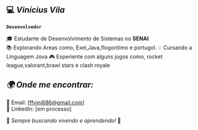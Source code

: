 ## 💻 *Vinícius Vila*
**`Desenvolvedor`**

🎓 Estudante de Desenvolvimento de Sistemas no **SENAI**  
📚 Explorando Areas como, Exel,Java,flogoritimo e portugol.
💡 Cursando a Linguagem Jova
🎮 Experiente com alguns jogos como, rocket league,valorant,brawl stars e clash royale

## *🌍 Onde me encontrar:*
📧 Email: [ffvini686@gmail.com]  
💼 LinkedIn: [em processo] 

🔹 *Sempre buscando vivendo e aprendendo!* 🚀

